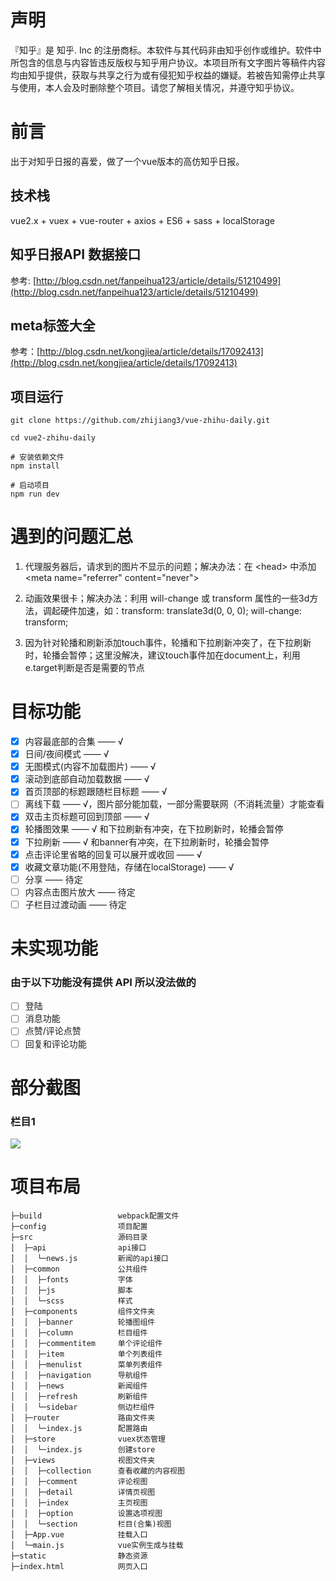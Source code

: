 # 声明

『知乎』是 知乎. Inc 的注册商标。本软件与其代码非由知乎创作或维护。软件中所包含的信息与内容皆违反版权与知乎用户协议。本项目所有文字图片等稿件内容均由知乎提供，获取与共享之行为或有侵犯知乎权益的嫌疑。若被告知需停止共享与使用，本人会及时删除整个项目。请您了解相关情况，并遵守知乎协议。

# 前言

出于对知乎日报的喜爱，做了一个vue版本的高仿知乎日报。

## 技术栈

vue2.x + vuex + vue-router + axios + ES6 + sass + localStorage

## 知乎日报API 数据接口

参考: [http://blog.csdn.net/fanpeihua123/article/details/51210499](http://blog.csdn.net/fanpeihua123/article/details/51210499)

## meta标签大全

参考：[http://blog.csdn.net/kongjiea/article/details/17092413](http://blog.csdn.net/kongjiea/article/details/17092413)

## 项目运行

```
git clone https://github.com/zhijiang3/vue-zhihu-daily.git

cd vue2-zhihu-daily

# 安装依赖文件
npm install

# 启动项目
npm run dev
```

# 遇到的问题汇总

1. 代理服务器后，请求到的图片不显示的问题；解决办法：在 &lt;head&gt; 中添加 &lt;meta name="referrer" content="never"&gt;

2. 动画效果很卡；解决办法：利用 will-change 或 transform 属性的一些3d方法，调起硬件加速，如：transform: translate3d(0, 0, 0); will-change: transform;

3. 因为针对轮播和刷新添加touch事件，轮播和下拉刷新冲突了，在下拉刷新时，轮播会暂停；这里没解决，建议touch事件加在document上，利用e.target判断是否是需要的节点

# 目标功能
- [x] 内容最底部的合集 —— √
- [x] 日间/夜间模式 —— √
- [x] 无图模式(内容不加载图片) —— √
- [x] 滚动到底部自动加载数据 —— √
- [x] 首页顶部的标题跟随栏目标题 —— √
- [ ] 离线下载 —— √，图片部分能加载，一部分需要联网（不消耗流量）才能查看
- [x] 双击主页标题可回到顶部 —— √
- [x] 轮播图效果 —— √ 和下拉刷新有冲突，在下拉刷新时，轮播会暂停
- [x] 下拉刷新 —— √ 和banner有冲突，在下拉刷新时，轮播会暂停
- [x] 点击评论里省略的回复可以展开或收回 —— √
- [x] 收藏文章功能(不用登陆，存储在localStorage) —— √
- [ ] 分享 —— 待定
- [ ] 内容点击图片放大 —— 待定
- [ ] 子栏目过渡动画 —— 待定

# 未实现功能

### 由于以下功能没有提供 API 所以没法做的

- [ ] 登陆
- [ ] 消息功能
- [ ] 点赞/评论点赞
- [ ] 回复和评论功能

# 部分截图

### 栏目1

![](图片地址1)

# 项目布局

```
├─build                 webpack配置文件
├─config                项目配置
├─src                   源码目录
│  ├─api                api接口
│  │  └─news.js         新闻的api接口
│  ├─common             公共组件
│  │  ├─fonts           字体
│  │  ├─js              脚本
│  │  └─scss            样式
│  ├─components         组件文件夹
│  │  ├─banner          轮播图组件
│  │  ├─column          栏目组件
│  │  ├─commentitem     单个评论组件
│  │  ├─item            单个列表组件
│  │  ├─menulist        菜单列表组件
│  │  ├─navigation      导航组件
│  │  ├─news            新闻组件
│  │  ├─refresh         刷新组件
│  │  └─sidebar         侧边栏组件
│  ├─router             路由文件夹
│  │  └─index.js        配置路由
│  ├─store              vuex状态管理
│  │  └─index.js        创建store
│  ├─views              视图文件夹
│  │  ├─collection      查看收藏的内容视图
│  │  ├─comment         评论视图
│  │  ├─detail          详情页视图
│  │  ├─index           主页视图
│  │  ├─option          设置选项视图
│  │  └─section         栏目(合集)视图
│  ├─App.vue            挂载入口
│  └─main.js            vue实例生成与挂载
├─static                静态资源
├─index.html            网页入口
```
